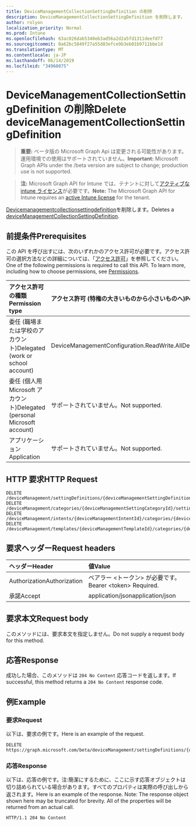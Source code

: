 ```yaml
---
title: DeviceManagementCollectionSettingDefinition の削除
description: DeviceManagementCollectionSettingDefinition を削除します。
author: rolyon
localization_priority: Normal
ms.prod: Intune
ms.openlocfilehash: 63ac026dab5340eb3ad56a2d2a5fd1311deefd77
ms.sourcegitcommit: 0a62bc5849f27a55d83efce9b3eb01b9711bbe1d
ms.translationtype: MT
ms.contentlocale: ja-JP
ms.lasthandoff: 06/14/2019
ms.locfileid: "34960875"
---
```

# <a name="delete-devicemanagementcollectionsettingdefinition"></a><span data-ttu-id="0ebaf-103">DeviceManagementCollectionSettingDefinition の削除</span><span class="sxs-lookup"><span data-stu-id="0ebaf-103">Delete deviceManagementCollectionSettingDefinition</span></span>

> <span data-ttu-id="0ebaf-104">**重要:** ベータ版の Microsoft Graph Api は変更される可能性があります。運用環境での使用はサポートされていません。</span><span class="sxs-lookup"><span data-stu-id="0ebaf-104">**Important:** Microsoft Graph APIs under the /beta version are subject to change; production use is not supported.</span></span>

> <span data-ttu-id="0ebaf-105">**注:** Microsoft Graph API for Intune では、テナントに対して[アクティブな intune ライセンス](https://go.microsoft.com/fwlink/?linkid=839381)が必要です。</span><span class="sxs-lookup"><span data-stu-id="0ebaf-105">**Note:** The Microsoft Graph API for Intune requires an [active Intune license](https://go.microsoft.com/fwlink/?linkid=839381) for the tenant.</span></span>

<span data-ttu-id="0ebaf-106">[Devicemanagementcollectionsettingdefinition](../resources/intune-deviceintent-devicemanagementcollectionsettingdefinition.md)を削除します。</span><span class="sxs-lookup"><span data-stu-id="0ebaf-106">Deletes a [deviceManagementCollectionSettingDefinition](../resources/intune-deviceintent-devicemanagementcollectionsettingdefinition.md).</span></span>

## <a name="prerequisites"></a><span data-ttu-id="0ebaf-107">前提条件</span><span class="sxs-lookup"><span data-stu-id="0ebaf-107">Prerequisites</span></span>
<span data-ttu-id="0ebaf-p101">この API を呼び出すには、次のいずれかのアクセス許可が必要です。アクセス許可の選択方法などの詳細については、「[アクセス許可](/graph/permissions-reference)」を参照してください。</span><span class="sxs-lookup"><span data-stu-id="0ebaf-p101">One of the following permissions is required to call this API. To learn more, including how to choose permissions, see [Permissions](/graph/permissions-reference).</span></span>

|<span data-ttu-id="0ebaf-110">アクセス許可の種類</span><span class="sxs-lookup"><span data-stu-id="0ebaf-110">Permission type</span></span>|<span data-ttu-id="0ebaf-111">アクセス許可 (特権の大きいものから小さいものへ)</span><span class="sxs-lookup"><span data-stu-id="0ebaf-111">Permissions (from most to least privileged)</span></span>|
|:---|:---|
|<span data-ttu-id="0ebaf-112">委任 (職場または学校のアカウント)</span><span class="sxs-lookup"><span data-stu-id="0ebaf-112">Delegated (work or school account)</span></span>|<span data-ttu-id="0ebaf-113">DeviceManagementConfiguration.ReadWrite.All</span><span class="sxs-lookup"><span data-stu-id="0ebaf-113">DeviceManagementConfiguration.ReadWrite.All</span></span>|
|<span data-ttu-id="0ebaf-114">委任 (個人用 Microsoft アカウント)</span><span class="sxs-lookup"><span data-stu-id="0ebaf-114">Delegated (personal Microsoft account)</span></span>|<span data-ttu-id="0ebaf-115">サポートされていません。</span><span class="sxs-lookup"><span data-stu-id="0ebaf-115">Not supported.</span></span>|
|<span data-ttu-id="0ebaf-116">アプリケーション</span><span class="sxs-lookup"><span data-stu-id="0ebaf-116">Application</span></span>|<span data-ttu-id="0ebaf-117">サポートされていません。</span><span class="sxs-lookup"><span data-stu-id="0ebaf-117">Not supported.</span></span>|

## <a name="http-request"></a><span data-ttu-id="0ebaf-118">HTTP 要求</span><span class="sxs-lookup"><span data-stu-id="0ebaf-118">HTTP Request</span></span>
<!-- {
  "blockType": "ignored"
}
-->
``` http
DELETE /deviceManagement/settingDefinitions/{deviceManagementSettingDefinitionId}
DELETE /deviceManagement/categories/{deviceManagementSettingCategoryId}/settingDefinitions/{deviceManagementSettingDefinitionId}
DELETE /deviceManagement/intents/{deviceManagementIntentId}/categories/{deviceManagementIntentSettingCategoryId}/settingDefinitions/{deviceManagementSettingDefinitionId}
DELETE /deviceManagement/templates/{deviceManagementTemplateId}/categories/{deviceManagementTemplateSettingCategoryId}/settingDefinitions/{deviceManagementSettingDefinitionId}
```

## <a name="request-headers"></a><span data-ttu-id="0ebaf-119">要求ヘッダー</span><span class="sxs-lookup"><span data-stu-id="0ebaf-119">Request headers</span></span>
|<span data-ttu-id="0ebaf-120">ヘッダー</span><span class="sxs-lookup"><span data-stu-id="0ebaf-120">Header</span></span>|<span data-ttu-id="0ebaf-121">値</span><span class="sxs-lookup"><span data-stu-id="0ebaf-121">Value</span></span>|
|:---|:---|
|<span data-ttu-id="0ebaf-122">Authorization</span><span class="sxs-lookup"><span data-stu-id="0ebaf-122">Authorization</span></span>|<span data-ttu-id="0ebaf-123">ベアラー &lt;トークン&gt; が必要です。</span><span class="sxs-lookup"><span data-stu-id="0ebaf-123">Bearer &lt;token&gt; Required.</span></span>|
|<span data-ttu-id="0ebaf-124">承諾</span><span class="sxs-lookup"><span data-stu-id="0ebaf-124">Accept</span></span>|<span data-ttu-id="0ebaf-125">application/json</span><span class="sxs-lookup"><span data-stu-id="0ebaf-125">application/json</span></span>|

## <a name="request-body"></a><span data-ttu-id="0ebaf-126">要求本文</span><span class="sxs-lookup"><span data-stu-id="0ebaf-126">Request body</span></span>
<span data-ttu-id="0ebaf-127">このメソッドには、要求本文を指定しません。</span><span class="sxs-lookup"><span data-stu-id="0ebaf-127">Do not supply a request body for this method.</span></span>

## <a name="response"></a><span data-ttu-id="0ebaf-128">応答</span><span class="sxs-lookup"><span data-stu-id="0ebaf-128">Response</span></span>
<span data-ttu-id="0ebaf-129">成功した場合、このメソッドは `204 No Content` 応答コードを返します。</span><span class="sxs-lookup"><span data-stu-id="0ebaf-129">If successful, this method returns a `204 No Content` response code.</span></span>

## <a name="example"></a><span data-ttu-id="0ebaf-130">例</span><span class="sxs-lookup"><span data-stu-id="0ebaf-130">Example</span></span>

### <a name="request"></a><span data-ttu-id="0ebaf-131">要求</span><span class="sxs-lookup"><span data-stu-id="0ebaf-131">Request</span></span>
<span data-ttu-id="0ebaf-132">以下は、要求の例です。</span><span class="sxs-lookup"><span data-stu-id="0ebaf-132">Here is an example of the request.</span></span>
``` http
DELETE https://graph.microsoft.com/beta/deviceManagement/settingDefinitions/{deviceManagementSettingDefinitionId}
```

### <a name="response"></a><span data-ttu-id="0ebaf-133">応答</span><span class="sxs-lookup"><span data-stu-id="0ebaf-133">Response</span></span>
<span data-ttu-id="0ebaf-p102">以下は、応答の例です。注:簡潔にするために、ここに示す応答オブジェクトは切り詰められている場合があります。すべてのプロパティは実際の呼び出しから返されます。</span><span class="sxs-lookup"><span data-stu-id="0ebaf-p102">Here is an example of the response. Note: The response object shown here may be truncated for brevity. All of the properties will be returned from an actual call.</span></span>
``` http
HTTP/1.1 204 No Content
```





